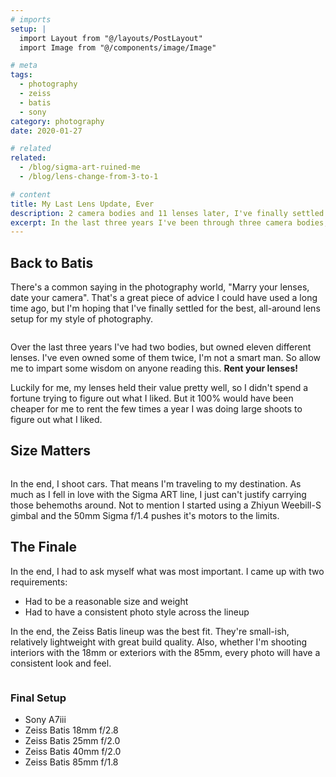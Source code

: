 ```yaml
---
# imports
setup: |
  import Layout from "@/layouts/PostLayout"
  import Image from "@/components/image/Image"

# meta
tags:
  - photography
  - zeiss
  - batis
  - sony
category: photography
date: 2020-01-27

# related
related:
  - /blog/sigma-art-ruined-me
  - /blog/lens-change-from-3-to-1

# content
title: My Last Lens Update, Ever
description: 2 camera bodies and 11 lenses later, I've finally settled on a complete setup. I'm going full Batis
excerpt: In the last three years I've been through three camera bodies, eleven different lenses (some twice!), and a host of camera accessories. I think it's time to settle down with a set of quality lenses and be content. The Zeiss Batis series fits my requirements and I've had personal experience with them.
---
```


## Back to Batis

There's a common saying in the photography world, "Marry your lenses, date your camera". That's a great piece of advice I could have used a long time ago, but I'm hoping that I've finally settled for the best, all-around lens setup for my style of photography.

<Image
    file="shoots/2020/2020-02-29-lit-show-day-three/lit-show-2020_002.jpg"
    sizes="(min-width: 1024px) 800px, 100vw"
    classes="rounded-md shadow-2xl"
/>

Over the last three years I've had two bodies, but owned eleven different lenses. I've even owned some of them twice, I'm not a smart man. So allow me to impart some wisdom on anyone reading this. **Rent your lenses!**

Luckily for me, my lenses held their value pretty well, so I didn't spend a fortune trying to figure out what I liked. But it 100% would have been cheaper for me to rent the few times a year I was doing large shoots to figure out what I liked.

## Size Matters

<Image
    file="shoots/2020/2020-02-29-lit-show-day-three/lit-show-2020_007.jpg"
    sizes="(min-width: 1024px) 800px, 100vw"
    classes="rounded-md shadow-2xl"
/>

In the end, I shoot cars. That means I'm traveling to my destination. As much as I fell in love with the Sigma ART line, I just can't justify carrying those behemoths around. Not to mention I started using a Zhiyun Weebill-S gimbal and the 50mm Sigma f/1.4 pushes it's motors to the limits.

## The Finale

In the end, I had to ask myself what was most important. I came up with two requirements:

- Had to be a reasonable size and weight
- Had to have a consistent photo style across the lineup

In the end, the Zeiss Batis lineup was the best fit. They're small-ish, relatively lightweight with great build quality. Also, whether I'm shooting interiors with the 18mm or exteriors with the 85mm, every photo will have a consistent look and feel.

<Image
    file="shoots/2020/2020-02-29-lit-show-day-three/lit-show-2020_012.jpg"
    sizes="(min-width: 1024px) 800px, 100vw"
    classes="rounded-md shadow-2xl"
/>

### Final Setup

- Sony A7iii
- Zeiss Batis 18mm f/2.8
- Zeiss Batis 25mm f/2.0
- Zeiss Batis 40mm f/2.0
- Zeiss Batis 85mm f/1.8
